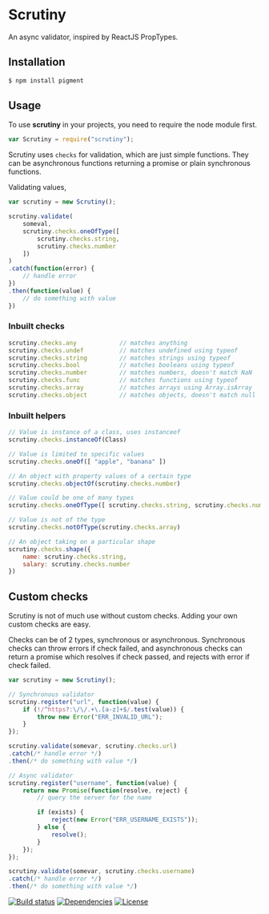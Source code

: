 # Scrutiny

An async validator, inspired by ReactJS PropTypes.

## Installation
```sh
$ npm install pigment
```

## Usage
To use **scrutiny** in your projects, you need to require the node module first.

```javascript
var Scrutiny = require("scrutiny");
```

Scrutiny uses `checks` for validation, which are just simple functions. They can be asynchronous functions returning a promise or plain synchronous functions.

Validating values,
```javascript
var scrutiny = new Scrutiny();

scrutiny.validate(
    someval,
    scrutiny.checks.oneOfType([
        scrutiny.checks.string,
        scrutiny.checks.number
    ])
)
.catch(function(error) {
    // handle error
})
.then(function(value) {
    // do something with value
})
```

### Inbuilt checks
```javascript
scrutiny.checks.any            // matches anything
scrutiny.checks.undef          // matches undefined using typeof
scrutiny.checks.string         // matches strings using typeof
scrutiny.checks.bool           // matches booleans using typeof
scrutiny.checks.number         // matches numbers, doesn't match NaN
scrutiny.checks.func           // matches functions using typeof
scrutiny.checks.array          // matches arrays using Array.isArray
scrutiny.checks.object         // matches objects, doesn't match null
```

### Inbuilt helpers
```javascript
// Value is instance of a class, uses instanceof
scrutiny.checks.instanceOf(Class)

// Value is limited to specific values
scrutiny.checks.oneOf([ "apple", "banana" ])

// An object with property values of a certain type
scrutiny.checks.objectOf(scrutiny.checks.number)

// Value could be one of many types
scrutiny.checks.oneOfType([ scrutiny.checks.string, scrutiny.checks.number ])

// Value is not of the type
scrutiny.checks.notOfType(scrutiny.checks.array)

// An object taking on a particular shape
scrutiny.checks.shape({
    name: scrutiny.checks.string,
    salary: scrutiny.checks.number
})
```


## Custom checks
Scrutiny is not of much use without custom checks. Adding your own custom checks are easy.

Checks can be of 2 types, synchronous or asynchronous. Synchronous checks can throw errors if check failed, and asynchronous checks can return a promise which resolves if check passed, and rejects with error if check failed.

```javascript
var scrutiny = new Scrutiny();

// Synchronous validator
scrutiny.register("url", function(value) {
    if (!/^https?:\/\/.+\.[a-z]+$/.test(value)) {
        throw new Error("ERR_INVALID_URL");
    }
});

scrutiny.validate(somevar, scrutiny.checks.url)
.catch(/* handle error */)
.then(/* do something with value */)

// Async validator
scrutiny.register("username", function(value) {
    return new Promise(function(resolve, reject) {
        // query the server for the name

        if (exists) {
            reject(new Error("ERR_USERNAME_EXISTS"));
        } else {
            resolve();
        }
    });
});

scrutiny.validate(somevar, scrutiny.checks.username)
.catch(/* handle error */)
.then(/* do something with value */)
```

[![Build status](https://travis-ci.org/satya164/scrutiny.svg?branch=master)](https://travis-ci.org/satya164/scrutiny)
[![Dependencies](https://david-dm.org/satya164/scrutiny.svg)](https://david-dm.org/satya164/scrutiny)
[![License](https://img.shields.io/npm/l/scrutiny.svg)](http://opensource.org/licenses/mit-license.php)
